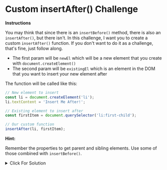# Custom insertAfter() Challenge

**Instructions**

You may think that since there is an `insertBefore()` method, there is also an `insertAfter()`, but there isn't. In this challenge, I want you to create a custom `insertAfter()` function. If you don't want to do it as a challenge, that's fine, just follow along.

- The first param will be `newEl` which will be a new element that you create with `document.createElement()`
- The second param will be `existingEl` which is an element in the DOM that you want to insert your new element after

The function will be called like this:

```JavaScript
// New element to insert
const li = document.createElement('li');
li.textContent = 'Insert Me After!';

// Existing element to insert after
const firstItem = document.querySelector('li:first-child');

// Our custom function
insertAfter(li, firstItem);
```

**Hint:**

Remember the properties to get parent and sibling elements. Use some of those combined with `insertBefore()`.

<details>
  <summary>Click For Solution</summary>

```JavaScript
function insertAfter(newEl, existingEl) {
  existingEl.parentElement.insertBefore(newEl, existingEl.nextSibling);
}
```

The solution is actually really simple.

- We take the `existingEl` and get the parent with either the `parentElement` or `parentNode` property.
- We call `insertBefore()` on the parent and then pass in `newEl` and the element AFTER `existingEl`. We can get that with the `nextSibling` property

Putting our new element before the existing element's next sibling is the same as putting it after the existing element

</details>
